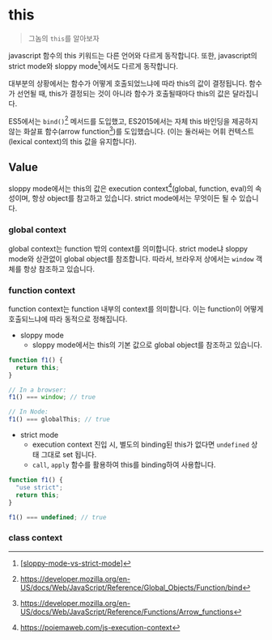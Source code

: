 # this

> 그놈의 `this`를 알아보자

javascript 함수의 this 키워드는 다른 언어와 다르게 동작합니다. 또한, javascript의 strict mode와 sloppy mode[^1]에서도 다르게 동작합니다.

대부분의 상황에서는 함수가 어떻게 호출되었느냐에 따라 this의 값이 결정됩니다. 함수가 선언될 때, this가 결정되는 것이 아니라 함수가 호출될때마다 this의 값은 달라집니다.

ES5에서는 `bind()`[^2] 메서드를 도입했고, ES2015에서는 자체 this 바인딩을 제공하지 않는 화살표 함수(arrow function[^3])를 도입했습니다. (이는 둘러싸는 어휘 컨텍스트(lexical context)의 this 값을 유지합니다).

## Value

sloppy mode에서는 this의 값은 execution context[^4](global, function, eval)의 속성이며, 항상 object를 참고하고 있습니다. strict mode에서는 무엇이든 될 수 있습니다.

### global context

global context는 function 밖의 context를 의미합니다. strict mode냐 sloppy mode와 상관없이 global object를 참조합니다. 따라서, 브라우저 상에서는 `window` 객체를 항상 참조하고 있습니다.

### function context

function context는 function 내부의 context를 의미합니다. 이는 function이 어떻게 호출되느냐에 따라 동적으로 정해집니다.

- sloppy mode
  - sloppy mode에서는 this의 기본 값으로 global object를 참조하고 있습니다.

```javascript
function f1() {
  return this;
}

// In a browser:
f1() === window; // true

// In Node:
f1() === globalThis; // true
```

- strict mode
  - execution context 진입 시, 별도의 binding된 this가 없다면 `undefined` 상태 그대로 set 됩니다.
  - `call`, `apply` 함수를 활용하여 this를 binding하여 사용합니다.

```javascript
function f1() {
  "use strict";
  return this;
}

f1() === undefined; // true
```

### class context

[^1]: [[sloppy-mode-vs-strict-mode]]
[^2]: https://developer.mozilla.org/en-US/docs/Web/JavaScript/Reference/Global_Objects/Function/bind
[^3]: https://developer.mozilla.org/en-US/docs/Web/JavaScript/Reference/Functions/Arrow_functions
[^4]: https://poiemaweb.com/js-execution-context

[//begin]: # "Autogenerated link references for markdown compatibility"
[sloppy-mode-vs-strict-mode]: sloppy-mode-vs-strict-mode "sloppy-mode-vs-strict-mode"
[//end]: # "Autogenerated link references"
